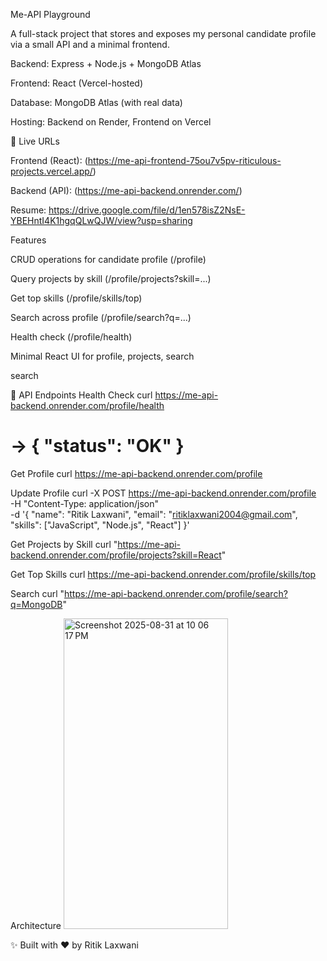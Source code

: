 Me-API Playground 

A full-stack project that stores and exposes my personal candidate profile via a small API and a minimal frontend.

Backend: Express + Node.js + MongoDB Atlas

Frontend: React (Vercel-hosted)

Database: MongoDB Atlas (with real data)

Hosting: Backend on Render, Frontend on Vercel

🔗 Live URLs

Frontend (React): (https://me-api-frontend-75ou7v5pv-riticulous-projects.vercel.app/)

Backend (API): (https://me-api-backend.onrender.com/)

Resume: https://drive.google.com/file/d/1en578isZ2NsE-YBEHntI4K1hgqQLwQJW/view?usp=sharing

Features

CRUD operations for candidate profile (/profile)

Query projects by skill (/profile/projects?skill=...)

Get top skills (/profile/skills/top)

Search across profile (/profile/search?q=...)

Health check (/profile/health)

Minimal React UI for profile, projects, search

search

📡 API Endpoints
Health Check
curl https://me-api-backend.onrender.com/profile/health
# → { "status": "OK" }

Get Profile
curl https://me-api-backend.onrender.com/profile

Update Profile
curl -X POST https://me-api-backend.onrender.com/profile \
   -H "Content-Type: application/json" \
   -d '{
     "name": "Ritik Laxwani",
     "email": "ritiklaxwani2004@gmail.com",
     "skills": ["JavaScript", "Node.js", "React"]
   }'

Get Projects by Skill
curl "https://me-api-backend.onrender.com/profile/projects?skill=React"

Get Top Skills
curl https://me-api-backend.onrender.com/profile/skills/top

Search
curl "https://me-api-backend.onrender.com/profile/search?q=MongoDB"

Architecture
<img width="263" height="497" alt="Screenshot 2025-08-31 at 10 06 17 PM" src="https://github.com/user-attachments/assets/92e94373-e7e8-4789-95e2-2b36cac40c82" />



✨ Built with ❤️ by Ritik Laxwani

